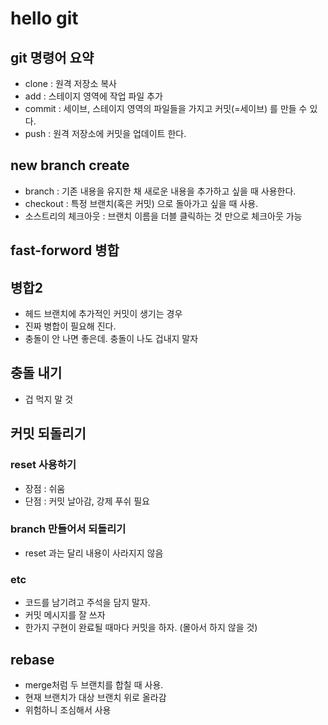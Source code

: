 # hello git

## git 명령어 요약

- clone : 원격 저장소 복사
- add : 스테이지 영역에 작업 파일 추가
- commit : 세이브, 스테이지 영역의 파일들을 가지고 커밋(=세이브) 를 만들 수 있다.
- push : 원격 저장소에 커밋을 업데이트 한다.

## new branch create

- branch : 기존 내용을 유지한 채 새로운 내용을 추가하고 싶을 때 사용한다.
- checkout : 특정 브랜치(혹은 커밋) 으로 돌아가고 싶을 때 사용.
- 소스트리의 체크아웃 : 브랜치 이름을 더블 클릭하는 것 만으로 체크아웃 가능

## fast-forword 병합

## 병합2

- 헤드 브랜치에 추가적인 커밋이 생기는 경우
- 진짜 병합이 필요해 진다.
- 충돌이 안 나면 좋은데. 충돌이 나도 겁내지 말자

## 충돌 내기

- 겁 먹지 말 것

## 커밋 되돌리기

### reset 사용하기

- 장점 : 쉬움
- 단점 : 커밋 날아감, 강제 푸쉬 필요

### branch 만들어서 되돌리기

- reset 과는 달리 내용이 사라지지 않음

### etc

- 코드를 남기려고 주석을 담지 말자.
- 커밋 메시지를 잘 쓰자
- 한가지 구현이 완료될 때마다 커밋을 하자. (몰아서 하지 않을 것)

## rebase

- merge처럼 두 브랜치를 합칠 때 사용.
- 현재 브랜치가 대상 브랜치 위로 올라감
- 위험하니 조심해서 사용
